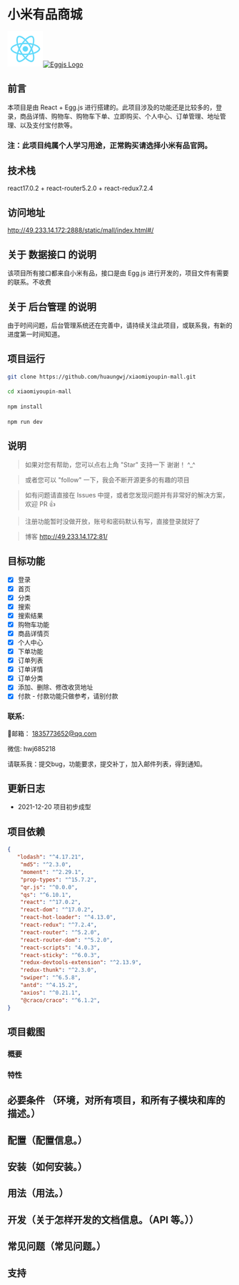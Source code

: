 # 小米有品商城

<img src="https://raw.githubusercontent.com/github/explore/80688e429a7d4ef2fca1e82350fe8e3517d3494d/topics/react/react.png" style="width:80px;height:80px" />[![Eggjs Logo](https://zos.alipayobjects.com/rmsportal/VTcUYAaoKqXyHJbLAPyF.svg)](https://eggjs.org/zh-cn//)

## 前言

本项目是由 React + Egg.js 进行搭建的。此项目涉及的功能还是比较多的，登录，商品详情、购物车、购物车下单、立即购买、个人中心、订单管理、地址管理、以及支付宝付款等。

### **注：此项目纯属个人学习用途，正常购买请选择小米有品官网。**

## 技术栈

react17.0.2 + react-router5.2.0 + react-redux7.2.4

## 访问地址

http://49.233.14.172:2888/static/mall/index.html#/

## 关于 数据接口 的说明

该项目所有接口都来自小米有品，接口是由 Egg.js 进行开发的，项目文件有需要的联系。不收费

## 关于 后台管理 的说明

由于时间问题，后台管理系统还在完善中，请持续关注此项目，或联系我，有新的进度第一时间知道。

## 项目运行

```bash
git clone https://github.com/huaungwj/xiaomiyoupin-mall.git

cd xiaomiyoupin-mall

npm install

npm run dev 

```

## 说明

>  如果对您有帮助，您可以点右上角 "Star" 支持一下 谢谢！ ^_^ 

> 或者您可以 "follow" 一下，我会不断开源更多的有趣的项目

>  如有问题请直接在 Issues 中提，或者您发现问题并有非常好的解决方案，欢迎 PR 👍

> 注册功能暂时没做开放，账号和密码默认有写，直接登录就好了

>  博客 http://49.233.14.172:81/

## 目标功能

- [x] 登录
- [x] 首页
- [x] 分类
- [x] 搜索
- [x] 搜索结果
- [x] 购物车功能
- [x] 商品详情页
- [x]  个人中心 
- [x] 下单功能
- [x] 订单列表
- [x]  订单详情
- [x] 订单分类
- [x] 添加、删除、修改收货地址
- [x] 付款 -  付款功能只做参考，请别付款

###  联系: 

📮邮箱： 1835773652@qq.com

微信: hwj685218

请联系我：提交bug，功能要求，提交补丁，加入邮件列表，得到通知。

## 更新日志

- 2021-12-20 项目初步成型



## 项目依赖

```json
{
   "lodash": "^4.17.21",
    "md5": "^2.3.0",
    "moment": "^2.29.1",
    "prop-types": "^15.7.2",
    "qr.js": "^0.0.0",
    "qs": "^6.10.1",
    "react": "^17.0.2",
    "react-dom": "^17.0.2",
    "react-hot-loader": "^4.13.0",
    "react-redux": "^7.2.4",
    "react-router": "^5.2.0",
    "react-router-dom": "^5.2.0",
    "react-scripts": "4.0.3",
    "react-sticky": "^6.0.3",
    "redux-devtools-extension": "^2.13.9",
    "redux-thunk": "^2.3.0",
    "swiper": "^6.5.8",
    "antd": "^4.15.2",
    "axios": "^0.21.1",
    "@craco/craco": "^6.1.2",
}
```



## 项目截图

###  概要

###  特性

##  必要条件 （环境，对所有项目，和所有子模块和库的描述。） 



## 配置（配置信息。）

## 安装（如何安装。）

##  用法（用法。）

## 开发（关于怎样开发的文档信息。（API 等。））

## 

## 常见问题（常见问题。）

## 支持



​	
